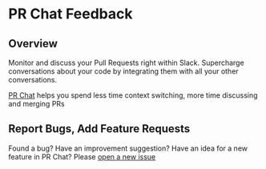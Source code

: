 # PR Chat Feedback

## Overview

Monitor and discuss your Pull Requests right within Slack. Supercharge conversations about your code by integrating them with all your other conversations.

[PR Chat](https://pr.chat/?utm_source=github&utm_medium=feedback) helps you spend less time context switching, more time discussing and merging PRs

## Report Bugs, Add Feature Requests

Found a bug? Have an improvement suggestion? Have an idea for a new feature in PR Chat? Please [open a new issue](https://github.com/prchat/feedback/issues/new)